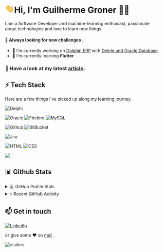 
# <img src="https://raw.githubusercontent.com/ABSphreak/ABSphreak/master/gifs/Hi.gif" width="30px">Hi, I'm Guilherme Groner 👨‍💻

I am a Software Developer and machine-learning enthusiast, passionate about technologies and love to learn new things.

#### 🔭 Always looking for new challenges .

- 🔭 I’m currently working on [Dolphin ERP](https://datapar.com.py/) with [Delphi and Oracle Database](https://www.embarcadero.com/?aldSet=en-GB)
- 🌱 I’m currently learning **Flutter**

### 🔭 Have a look at my latest [article](https://www.linkedin.com/in/guilherme-henrique-groner/recent-activity/posts/).

## ⚡ Tech Stack

Here are a few things I've picked up along my learning journey.


![Delphi](https://img.shields.io/badge/Delphi-DD0031?style=for-the-badge&logo=delphi&logoColor=white) 

![Oracle](https://img.shields.io/badge/Oracle-DD0031?style=for-the-badge&logo=oracle&logoColor=white) ![Firebird](https://img.shields.io/badge/Firebird-239120?&style=for-the-badge&logo=firebird3&logoColor=white) ![MySQL](https://img.shields.io/badge/MySQL-00000F?style=for-the-badge&logo=mysql&logoColor=white) 

 ![Github](https://img.shields.io/badge/github%20-%23121011.svg?&style=for-the-badge&logo=github&logoColor=white) ![BitBucket](https://img.shields.io/badge/bitbucket%20-%230047B3.svg?&style=for-the-badge&logo=bitbucket&logoColor=white)
 
 ![Jira](https://img.shields.io/badge/-Jira-000?&style=for-the-badge&logo=Jira-Software&logoColor=0052CC)
 
 ![HTML](https://img.shields.io/badge/HTML5-E34F26?style=for-the-badge&logo=html5&logoColor=white) ![CSS](https://img.shields.io/badge/CSS-239120?&style=for-the-badge&logo=css3&logoColor=white)
 
 ![](https://img.shields.io/badge/-Arduino-00979D?style=for-the-badge&logo=Arduino&logoColor=white)

## 📊 Github Stats

<details> 
  <summary>💻 GitHub Profile Stats</summary>
  <br/>
    <a href="https://github.com/anuraghazra/github-readme-stats"><img alt="Guilherme's Github Stats" src="https://github-readme-stats.vercel.app/api?username=guilhermegroner&show_icons=true&count_private=true&theme=react&hide_border=true&bg_color=1F222E&title_color=F85D7F&icon_color=F8D866" height="192px"/></a>
  <a href="https://github.com/anuraghazra/github-readme-stats"><img alt="Guilherme's Top Languages" src="https://github-readme-stats.vercel.app/api/top-langs/?username=guilhermegroner&langs_count=8&layout=compact&theme=react&hide_border=true&bg_color=1F222E&title_color=F85D7F&icon_color=F8D866" height="192px"/></a>
  <br/>
  <b>Note:</b> Top languages is only a metric of the languages my public code consists of and doesn't reflect experience or skill level.
</details>

<details>
  <summary>⚡ Recent GitHub Activity</summary>
  <br/>
   <a href="https://github.com/ashutosh00710/github-readme-activity-graph"><img alt="Guilherme's Activity Graph" src="https://activity-graph.herokuapp.com/graph?username=guilhermegroner&custom_title=Guilherme's%20Contribution%20Graph&bg_color=1F222E&color=F8D866&line=F85D7F&point=FFFFFF&hide_border=true" /></a>
  <br/>
</details>

## 📫 Get in touch
[![LinkedIn](https://img.shields.io/badge/LinkedIn-0077B5?style=for-the-badge&logo=linkedin&logoColor=white)](https://in.linkedin.com/in/guilherme-henrique-groner) 


 or give some ♥ on [mail](mailto:guilhermehenriquegroner@gmail.com) .



![visitors](https://visitor-badge.glitch.me/badge?page_id=guilhermegroner/guilhermegroner)


 
